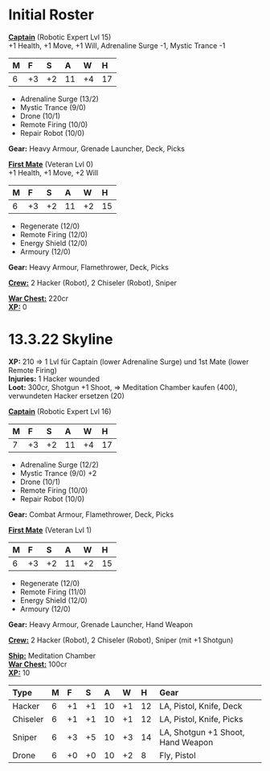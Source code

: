 # Initial Roster
<ins>**Captain**</ins> (Robotic Expert Lvl 15)  
+1 Health, +1 Move, +1 Will, Adrenaline Surge -1, Mystic Trance -1  

|**M**|**F**|**S**|**A**|**W**|**H**|
|:---|:---|:---|:---|:---|:---|
|6|+3|+2|11|+4|17|

 - Adrenaline Surge (13/2)  
 - Mystic Trance (9/0)  
 - Drone (10/1)  
 - Remote Firing (10/0)  
 - Repair Robot (10/0)  

**Gear:** Heavy Armour, Grenade Launcher, Deck, Picks  

<ins>**First Mate**</ins> (Veteran Lvl 0)  
+1 Health, +1 Move, +2 Will 

|**M**|**F**|**S**|**A**|**W**|**H**|
|:---|:---|:---|:---|:---|:---|
|6|+3|+2|11|+2|15|

 - Regenerate (12/0)  
 - Remote Firing (12/0)  
 - Energy Shield (12/0)  
 - Armoury (12/0)  

**Gear:** Heavy Armour, Flamethrower, Deck, Picks

<ins>**Crew:**</ins> 2 Hacker (Robot), 2 Chiseler (Robot), Sniper

<ins>**War Chest:**</ins> 220cr  
<ins>**XP:**</ins> 0

# 13.3.22 Skyline
**XP:** 210 => 1 Lvl für Captain (lower Adrenaline Surge) und 1st Mate (lower Remote Firing)  
**Injuries:** 1 Hacker wounded  
**Loot:** 300cr, Shotgun +1 Shoot, => Meditation Chamber kaufen (400), verwundeten Hacker ersetzen (20)  

<ins>**Captain**</ins> (Robotic Expert Lvl 16)  

|**M**|**F**|**S**|**A**|**W**|**H**|
|:---|:---|:---|:---|:---|:---|
|7|+3|+2|11|+4|17|

 - Adrenaline Surge (12/2)  
 - Mystic Trance (9/0) +2  
 - Drone (10/1)  
 - Remote Firing (10/0)  
 - Repair Robot (10/0)  

**Gear:** Combat Armour, Flamethrower, Deck, Picks  

<ins>**First Mate**</ins> (Veteran Lvl 1)  

|**M**|**F**|**S**|**A**|**W**|**H**|
|:---|:---|:---|:---|:---|:---|
|6|+3|+2|11|+2|15|

 - Regenerate (12/0)  
 - Remote Firing (11/0)  
 - Energy Shield (12/0)  
 - Armoury (12/0)  

**Gear:** Heavy Armour, Grenade Launcher, Hand Weapon  

<ins>**Crew:**</ins> 2 Hacker (Robot), 2 Chiseler (Robot), Sniper (mit +1 Shotgun)  


<ins>**Ship:**</ins> Meditation Chamber  
<ins>**War Chest:**</ins> 100cr  
<ins>**XP:**</ins> 10

|**Type**|**M**|**F**|**S**|**A**|**W**|**H**|**Gear**|
|:---|:---|:---|:---|:---|:---|:---|:---|
|Hacker|6|+1|+1|10|+1|12|LA, Pistol, Knife, Deck|
|Chiseler|6|+1|+1|10|+1|12|LA, Pistol, Knife, Picks|
|Sniper|6|+3|+5|10|+3|14|LA, Shotgun +1 Shoot, Hand Weapon|
|Drone|6|+0|+0|10|+2|8|Fly, Pistol|
